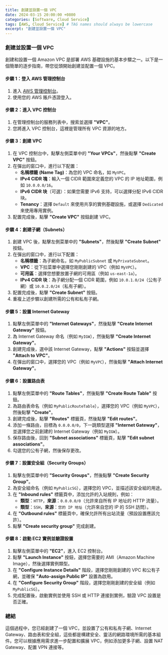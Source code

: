 ```yaml
---
title: 創建並設置一個 VPC
date: 2024-03-15 20:00:00 +0800
categories: [Software, Cloud Service]
tags: [AWS, Cloud Service] # TAG names should always be lowercase
excerpt: "創建並設置一個 VPC"
---
```


### 創建並設置一個 VPC

創建和設置一個 Amazon VPC 是部署 AWS 基礎設施的基本步驟之一。以下是一個簡單的逐步指南，帶您從頭開始創建並配置一個 VPC。

#### **步驟 1：登入 AWS 管理控制台**

1. 進入 [AWS 管理控制台](https://aws.amazon.com/)。
2. 使用您的 AWS 賬戶憑證登入。

#### **步驟 2：進入 VPC 控制台**

1. 在管理控制台的服務列表中，搜索並選擇 **"VPC"**。
2. 您將進入 VPC 控制台，這裡是管理所有 VPC 資源的地方。

#### **步驟 3：創建 VPC**

1. 在 VPC 控制台中，點擊左側菜單中的 **"Your VPCs"**，然後點擊 **"Create VPC"** 按鈕。
2. 在彈出的窗口中，進行以下配置：
   - **名稱標籤 (Name Tag)**：為您的 VPC 命名，如 `MyVPC`。
   - **IPv4 CIDR 塊**：輸入一個 CIDR 範圍來定義您的 VPC 的 IP 地址範圍，例如 `10.0.0.0/16`。
   - **IPv6 CIDR 块**（可選）：如果您需要 IPv6 支持，可以選擇分配 IPv6 CIDR 块。
   - **Tenancy**：選擇 `Default` 來使用共享的實例基礎設施，或選擇 `Dedicated` 來使用專用實例。
3. 配置完成後，點擊 **"Create VPC"** 按鈕創建 VPC。

#### **步驟 4：創建子網（Subnets）**

1. 創建 VPC 後，點擊左側菜單中的 **"Subnets"**，然後點擊 **"Create Subnet"** 按鈕。
2. 在彈出的窗口中，進行以下配置：
   - **名稱標籤**：為子網命名，如 `MyPublicSubnet` 或 `MyPrivateSubnet`。
   - **VPC**：從下拉菜單中選擇您剛剛創建的 VPC（例如 `MyVPC`）。
   - **可用區**：選擇您想要放置子網的可用區（例如 `us-east-1a`）。
   - **IPv4 CIDR 块**：為子網分配一個 CIDR 範圍，例如 `10.0.1.0/24`（公有子網）或 `10.0.2.0/24`（私有子網）。
3. 配置完成後，點擊 **"Create Subnet"** 按鈕。
4. 重複上述步驟以創建所需的公有和私有子網。

#### **步驟 5：設置 Internet Gateway**

1. 點擊左側菜單中的 **"Internet Gateways"**，然後點擊 **"Create Internet Gateway"** 按鈕。
2. 為 Internet Gateway 命名（例如 `MyIGW`），然後點擊 **"Create Internet Gateway"**。
3. 創建完成後，選中該 Internet Gateway，點擊 **"Actions"** 按鈕並選擇 **"Attach to VPC"**。
4. 在彈出的窗口中，選擇您的 VPC（例如 `MyVPC`），然後點擊 **"Attach Internet Gateway"**。

#### **步驟 6：設置路由表**

1. 點擊左側菜單中的 **"Route Tables"**，然後點擊 **"Create Route Table"** 按鈕。
2. 為路由表命名（例如 `MyPublicRouteTable`），選擇您的 VPC（例如 `MyVPC`），然後點擊 **"Create"**。
3. 創建完成後，點擊 **"Routes"** 標籤頁，然後點擊 **"Edit routes"**。
4. 添加一條路由，目標為 `0.0.0.0/0`，下一跳類型選擇 **"Internet Gateway"**，並選擇您之前創建的 Internet Gateway（例如 `MyIGW`）。
5. 保存路由後，回到 **"Subnet associations"** 標籤頁，點擊 **"Edit subnet associations"**。
6. 勾選您的公有子網，然後保存更改。

#### **步驟 7：設置安全組（Security Groups）**

1. 點擊左側菜單中的 **"Security Groups"**，然後點擊 **"Create Security Group"**。
2. 為安全組命名（例如 `MyPublicSG`），選擇您的 VPC，並描述該安全組的用途。
3. 在 **"Inbound rules"** 標籤頁中，添加允許的入站規則，例如：
   - **類型**：`HTTP`，**來源**：`0.0.0.0/0`（允許來自所有 IP 地址的 HTTP 流量）。
   - **類型**：`SSH`，**來源**：`您的 IP 地址`（允許來自您的 IP 的 SSH 訪問）。
4. 在 **"Outbound rules"** 標籤頁中，確保允許所有出站流量（預設設置應該允許）。
5. 點擊 **"Create security group"** 完成創建。

#### **步驟 8：啟動 EC2 實例並驗證設置**

1. 點擊左側菜單中的 **"EC2"**，進入 EC2 控制台。
2. 點擊 **"Launch Instance"** 按鈕，選擇您需要的 AMI（Amazon Machine Image），然後選擇實例類型。
3. 在 **"Configure Instance Details"** 階段，選擇您剛剛創建的 VPC 和公有子網，並確保 **"Auto-assign Public IP"** 設置為啟用。
4. 在 **"Configure Security Group"** 階段，選擇您剛剛創建的安全組（例如 `MyPublicSG`）。
5. 完成配置後，啟動實例並使用 SSH 或 HTTP 連接到實例，驗證 VPC 設置是否正確。

### 總結

這個過程中，您已經創建了一個 VPC，並設置了公有和私有子網、Internet Gateway、路由表和安全組，這些都是構建安全、靈活的網路環境所需的基本組件。您可以根據應用需求進一步配置和擴展 VPC，例如添加更多子網、設置 NAT Gateway、配置 VPN 連接等。
